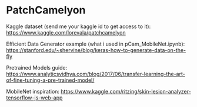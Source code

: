 # PatchCamelyon

Kaggle dataset (send me your kaggle id to get access to it): https://www.kaggle.com/lorevala/patchcamelyon

Efficient Data Generator example (what i used in pCam_MobileNet.ipynb): https://stanford.edu/~shervine/blog/keras-how-to-generate-data-on-the-fly

Pretrained Models guide: https://www.analyticsvidhya.com/blog/2017/06/transfer-learning-the-art-of-fine-tuning-a-pre-trained-model/

MobileNet inspiration: https://www.kaggle.com/ritzing/skin-lesion-analyzer-tensorflow-js-web-app
